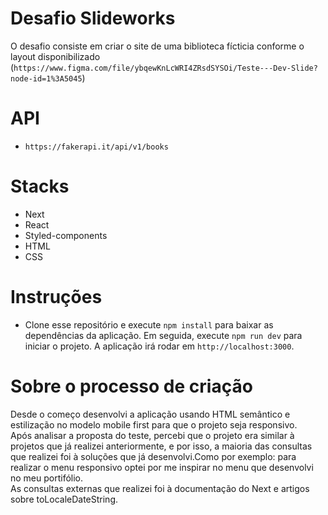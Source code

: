 # Desafio Slideworks
O desafio consiste em criar o site de uma biblioteca fícticia conforme o layout disponibilizado (`https://www.figma.com/file/ybqewKnLcWRI4ZRsdSYSOi/Teste---Dev-Slide?node-id=1%3A5045`)

# API
- `https://fakerapi.it/api/v1/books`

# Stacks
- Next
- React
- Styled-components
- HTML
- CSS

# Instruções
- Clone esse repositório e execute `npm install` para baixar as dependências da aplicação. Em seguida, execute `npm run dev` para iniciar o projeto. A aplicação irá rodar em `http://localhost:3000`.

# Sobre o processo de criação
Desde o começo desenvolvi a aplicação usando HTML semântico e estilização no modelo mobile first para que o projeto seja responsivo.</br>
Após analisar a proposta do teste, percebi que o projeto era similar à projetos que já realizei anteriormente, e por isso, a maioria das consultas que realizei foi à soluções que já desenvolvi.Como por exemplo: para realizar o menu responsivo optei por me inspirar no menu que desenvolvi no meu portifólio.</br>
As consultas externas que realizei foi à documentação do Next e artigos sobre toLocaleDateString.